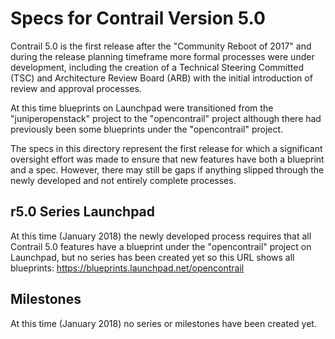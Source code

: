 Specs for Contrail Version 5.0
==============================

Contrail 5.0 is the first release after the "Community Reboot of 2017" and
during the release planning timeframe more formal processes were under
development, including the creation of a Technical Steering Committed (TSC)
and Architecture Review Board (ARB) with the initial introduction of review
and approval processes.

At this time blueprints on Launchpad were transitioned from the
"juniperopenstack" project to the "opencontrail" project although there had
previously been some blueprints under the "opencontrail" project.

The specs in this directory represent the first release for which a significant
oversight effort was made to ensure that new features have both a blueprint
and a spec. However, there may still be gaps if anything slipped through the
newly developed and not entirely complete processes.

r5.0 Series Launchpad
---------------------
At this time (January 2018) the newly developed process requires that all
Contrail 5.0 features have a blueprint under the "opencontrail" project on
Launchpad, but no series has been created yet so this URL shows all blueprints:
https://blueprints.launchpad.net/opencontrail

Milestones
----------
At this time (January 2018) no series or milestones have been created yet.
